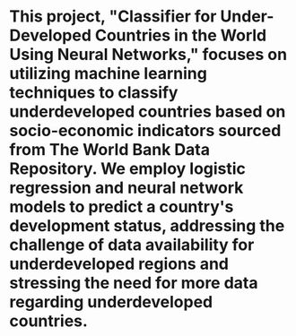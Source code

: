 # This project, "Classifier for Under-Developed Countries in the World Using Neural Networks," focuses on utilizing machine learning techniques to classify underdeveloped countries based on socio-economic indicators sourced from The World Bank Data Repository. We employ logistic regression and neural network models to predict a country's development status, addressing the challenge of data availability for underdeveloped regions and stressing the need for more data regarding underdeveloped countries. 